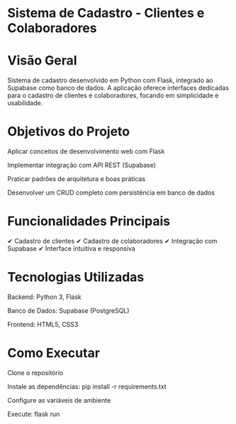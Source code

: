 # Sistema de Cadastro - Clientes e Colaboradores
# Visão Geral
Sistema de cadastro desenvolvido em Python com Flask, integrado ao Supabase como banco de dados. A aplicação oferece interfaces dedicadas para o cadastro de clientes e colaboradores, focando em simplicidade e usabilidade.

# Objetivos do Projeto
Aplicar conceitos de desenvolvimento web com Flask

Implementar integração com API REST (Supabase)

Praticar padrões de arquitetura e boas práticas

Desenvolver um CRUD completo com persistência em banco de dados

# Funcionalidades Principais
✔ Cadastro de clientes
✔ Cadastro de colaboradores
✔ Integração com Supabase
✔ Interface intuitiva e responsiva

# Tecnologias Utilizadas
Backend: Python 3, Flask

Banco de Dados: Supabase (PostgreSQL)

Frontend: HTML5, CSS3

# Como Executar

Clone o repositório

Instale as dependências: pip install -r requirements.txt

Configure as variáveis de ambiente

Execute: flask run

